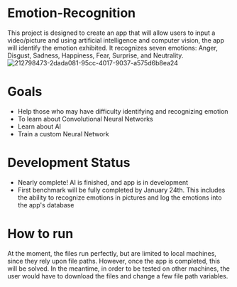 # Emotion-Recognition
This project is designed to create an app that will allow users to input a video/picture and using artificial intelligence and computer vision, the app will identify the emotion exhibited. It recognizes seven emotions: Anger, Disgust, Sadness, Happiness, Fear, Surprise, and Neutrality.
![212798473-2dada081-95cc-4017-9037-a575d6b8ea24](https://user-images.githubusercontent.com/120878524/212798656-80f4e1b2-ae1e-4754-87db-55398efcd7ae.png)

# Goals
- Help those who may have difficulty identifying and recognizing emotion
- To learn about Convolutional Neural Networks
- Learn about AI
- Train a custom Neural Network

# Development Status
- Nearly complete! AI is finished, and app is in development
- First benchmark will be fully completed by January 24th. This includes the ability to recognize emotions in pictures and log the emotions into the app's database

# How to run
At the moment, the files run perfectly, but are limited to local machines, since they rely upon file paths. However, once the app is completed, this will be solved. In the meantime, in order to be tested on other machines, the user would have to download the files and change a few file path variables.
